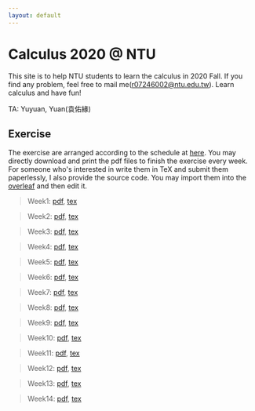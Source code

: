```yaml
---
layout: default
---
```


# Calculus 2020 @ NTU

This site is to help NTU students to learn the calculus in 2020 Fall.
If you find any problem, feel free to mail me(r07246002@ntu.edu.tw).
Learn calculus and have fun!

TA: Yuyuan, Yuan(袁佑緣)


## Exercise

The exercise are arranged according to the schedule at [here](http://www.math.ntu.edu.tw/~calc/cp_n_34461.html).
You may directly download and print the pdf files to finish the exercise every week.
For someone who's interested in write them in TeX and submit them paperlessly, I also provide the source code.
You may import them into the [overleaf](https://www.overleaf.com/) and then edit it.

> Week1: [pdf](./exercise/week1.pdf), [tex](./exercise/week1.tex)

> Week2: [pdf](./exercise/week2.pdf), [tex](./exercise/week2.tex)

> Week3: [pdf](./exercise/week3.pdf), [tex](./exercise/week3.tex)

> Week4: [pdf](./exercise/week4.pdf), [tex](./exercise/week4.tex)

> Week5: [pdf](./exercise/week5.pdf), [tex](./exercise/week5.tex)

> Week6: [pdf](./exercise/week6.pdf), [tex](./exercise/week6.tex)

> Week7: [pdf](./exercise/week7.pdf), [tex](./exercise/week7.tex)

> Week8: [pdf](./exercise/week8.pdf), [tex](./exercise/week8.tex)

> Week9: [pdf](./exercise/week9.pdf), [tex](./exercise/week9.tex)

> Week10: [pdf](./exercise/week10.pdf), [tex](./exercise/week10.tex)

> Week11: [pdf](./exercise/week11.pdf), [tex](./exercise/week11.tex)

> Week12: [pdf](./exercise/week12.pdf), [tex](./exercise/week12.tex)

> Week13: [pdf](./exercise/week13.pdf), [tex](./exercise/week13.tex)

> Week14: [pdf](./exercise/week14.pdf), [tex](./exercise/week14.tex)
